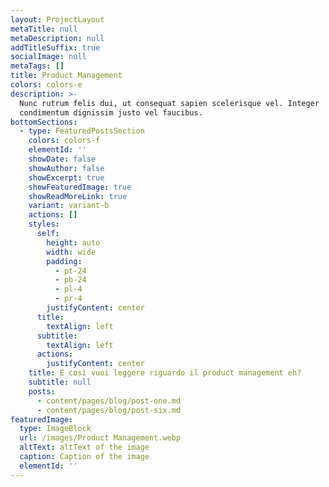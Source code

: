 ```yaml
---
layout: ProjectLayout
metaTitle: null
metaDescription: null
addTitleSuffix: true
socialImage: null
metaTags: []
title: Product Management
colors: colors-e
description: >-
  Nunc rutrum felis dui, ut consequat sapien scelerisque vel. Integer
  condimentum dignissim justo vel faucibus.
bottomSections:
  - type: FeaturedPostsSection
    colors: colors-f
    elementId: ''
    showDate: false
    showAuthor: false
    showExcerpt: true
    showFeaturedImage: true
    showReadMoreLink: true
    variant: variant-b
    actions: []
    styles:
      self:
        height: auto
        width: wide
        padding:
          - pt-24
          - pb-24
          - pl-4
          - pr-4
        justifyContent: center
      title:
        textAlign: left
      subtitle:
        textAlign: left
      actions:
        justifyContent: center
    title: E così vuoi leggere riguardo il product management eh?
    subtitle: null
    posts:
      - content/pages/blog/post-one.md
      - content/pages/blog/post-six.md
featuredImage:
  type: ImageBlock
  url: /images/Product Management.webp
  altText: altText of the image
  caption: Caption of the image
  elementId: ''
---
```

